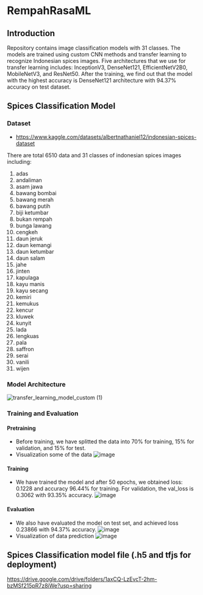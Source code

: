 # RempahRasaML

## Introduction
Repository contains image classification models with 31 classes. The models are trained using custom CNN methods and transfer learning to recognize Indonesian spices images. Five architectures that we use for transfer learning includes: InceptionV3, DenseNet121, EfficientNetV2B0, MobileNetV3, and ResNet50. After the training, we find out that the model with the highest accuracy is DenseNet121 architecture with 94.37% accuracy on test dataset.

## Spices Classification Model
### Dataset
- https://www.kaggle.com/datasets/albertnathaniel12/indonesian-spices-dataset

There are total 6510 data and 31 classes of indonesian spices images including:
1. adas
2. andaliman
3. asam jawa
4. bawang bombai
5. bawang merah
6. bawang putih
7. biji ketumbar
8. bukan rempah
9. bunga lawang
10. cengkeh
11. daun jeruk
12. daun kemangi
13. daun ketumbar
14. daun salam
15. jahe
16. jinten
17. kapulaga
18. kayu manis
19. kayu secang
20. kemiri
21. kemukus
22. kencur
23. kluwek
24. kunyit
25. lada
26. lengkuas
27. pala
28. saffron
29. serai
30. vanili
31. wijen

### Model Architecture
![transfer_learning_model_custom (1)](https://github.com/RempahRasa/RempahRasaML/assets/127374698/9e78d713-2d41-4f57-98fa-7a06cdcaa9d4)

### Training and Evaluation
#### Pretraining
- Before training, we have splitted the data into 70% for training, 15% for validation, and 15% for test.
- Visualization some of the data
  ![image](https://github.com/RempahRasa/RempahRasaML/assets/127374698/74229711-d54b-4f28-825e-3e078d5cb85d)

#### Training
- We have trained the model and after 50 epochs, we obtained loss: 0.1228 and accuracy 96.44% for training. For validation, the val_loss is 0.3062 with 93.35% accuracy.
  ![image](https://github.com/RempahRasa/RempahRasaML/assets/127374698/cfa62683-a54e-43be-9859-344d0a273d64)

#### Evaluation
- We also have evaluated the model on test set, and achieved loss 0.23866 with 94.37% accuracy.
  ![image](https://github.com/RempahRasa/RempahRasaML/assets/127374698/2249f8fb-e6d3-449f-ae0e-fa6e880008fd)
- Visualization of data prediction
  ![image](https://github.com/RempahRasa/RempahRasaML/assets/127374698/0f8577b2-dbc1-45d4-915a-5c50e4af5e7b)


## Spices Classification model file (.h5 and tfjs for deployment)
https://drive.google.com/drive/folders/1axCQ-LzEvcT-2hm-bzMSf215pR7z8iWe?usp=sharing
